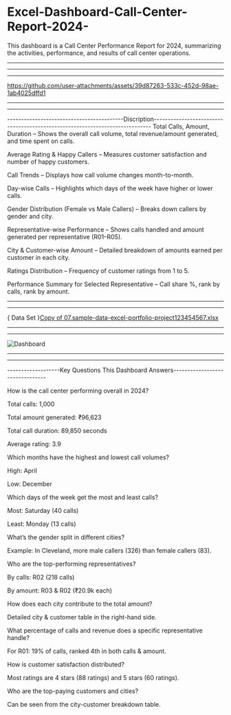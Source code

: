 # Excel-Dashboard-Call-Center-Report-2024-
This dashboard is a Call Center Performance Report for 2024, summarizing the activities, performance, and results of call center operations.

--------------------------------------------------------------------------------------------------------------------------------------------------------------

******************************************************************************************************************************************************************
******************************************************************************************************************************************************************





https://github.com/user-attachments/assets/39d87263-533c-452d-98ae-1ab4025dffd1


******************************************************************************************************************************************************************
******************************************************************************************************************************************************************
------------------------------------------Discription-----------------------------------------------------------------------------
Total Calls, Amount, Duration – Shows the overall call volume, total revenue/amount generated, and time spent on calls.

Average Rating & Happy Callers – Measures customer satisfaction and number of happy customers.

Call Trends – Displays how call volume changes month-to-month.

Day-wise Calls – Highlights which days of the week have higher or lower calls.

Gender Distribution (Female vs Male Callers) – Breaks down callers by gender and city.

Representative-wise Performance – Shows calls handled and amount generated per representative (R01–R05).

City & Customer-wise Amount – Detailed breakdown of amounts earned per customer in each city.

Ratings Distribution – Frequency of customer ratings from 1 to 5.

Performance Summary for Selected Representative – Call share %, rank by calls, rank by amount.

*******************************************************************************************************************************************************************************************************************
*******************************************************************************************************************************************************************************************************************
{ Data Set }[Copy of 07.sample-data-excel-portfolio-project123454567.xlsx](https://github.com/user-attachments/files/21778805/Copy.of.07.sample-data-excel-portfolio-project123454567.xlsx)
******************************************************************************************************************************************************************
******************************************************************************************************************************************************************
![Dashboard ](https://github.com/user-attachments/assets/19c83ea1-504a-481d-8bfe-5363a4793c72)
*******************************************************************************************************************************************************************************************************************
*******************************************************************************************************************************************************************************************************************

-------------------Key Questions This Dashboard Answers--------------------------------

How is the call center performing overall in 2024?

Total calls: 1,000

Total amount generated: ₹96,623

Total call duration: 89,850 seconds

Average rating: 3.9

Which months have the highest and lowest call volumes?

High: April

Low: December

Which days of the week get the most and least calls?

Most: Saturday (40 calls)

Least: Monday (13 calls)

What’s the gender split in different cities?

Example: In Cleveland, more male callers (326) than female callers (83).

Who are the top-performing representatives?

By calls: R02 (218 calls)

By amount: R03 & R02 (₹20.9k each)

How does each city contribute to the total amount?

Detailed city & customer table in the right-hand side.

What percentage of calls and revenue does a specific representative handle?

For R01: 19% of calls, ranked 4th in both calls & amount.

How is customer satisfaction distributed?

Most ratings are 4 stars (88 ratings) and 5 stars (60 ratings).

Who are the top-paying customers and cities?

Can be seen from the city-customer breakdown table.
